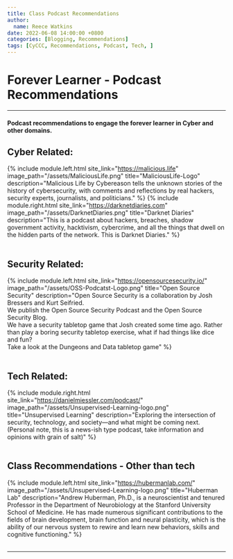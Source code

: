 ```yaml
---
title: Class Podcast Recommendations
author: 
  name: Reece Watkins
date: 2022-06-08 14:00:00 +0800
categories: [Blogging, Recommendations]
tags: [CyCCC, Recommendations, Podcast, Tech, ]
---
```

<!-- ![CyCCC22002Image](/assets/CyCCC22002-logo.jpg) -->

# Forever Learner - Podcast Recommendations
---
####  Podcast recommendations to engage the forever learner in Cyber and other domains. 

## Cyber Related:
{% include module.left.html site_link="https://malicious.life" image_path="/assets/MaliciousLife.png" title="MaliciousLife-Logo" description="Malicious Life by Cybereason tells the unknown stories of the history of cybersecurity, with comments and reflections by real hackers, security experts, journalists, and politicians." %}
{% include module.right.html site_link="https://darknetdiaries.com" image_path="/assets/DarknetDiaries.png" title="Darknet Diaries" description="This is a podcast about hackers, breaches, shadow government activity, hacktivism, cybercrime, and all the things that dwell on the hidden parts of the network. This is Darknet Diaries." %}<br/><br/>

## Security Related:
{% include module.left.html site_link="https://opensourcesecurity.io/" image_path="/assets/OSS-Podcatst-Logo.png" title="Open Source Security" description="Open Source Security is a collaboration by Josh Bressers and Kurt Seifried. <br />We publish the Open Source Security Podcast and the Open Source Security Blog. <br />We have a security tabletop game that Josh created some time ago. Rather than play a boring security tabletop exercise, what if had things like dice and fun?<br /> Take a look at the Dungeons and Data tabletop game" %}<br/><br/>

## Tech Related:
{% include module.right.html site_link="https://danielmiessler.com/podcast/" image_path="/assets/Unsupervised-Learning-logo.png" title="Unsupervised Learning" description="Exploring the intersection of security, technology, and society—and what might be coming next.<br /> (Personal note, this is a news-ish type podcast, take information and opinions with grain of salt)" %}<br/><br/>

## Class Recommendations - Other than tech
{% include module.left.html site_link="https://hubermanlab.com/" image_path="/assets/Unsupervised-Learning-logo.png" title="Huberman Lab" description="Andrew Huberman, Ph.D., is a neuroscientist and tenured Professor in the Department of Neurobiology at the Stanford University School of Medicine. He has made numerous significant contributions to the fields of brain development, brain function and neural plasticity, which is the ability of our nervous system to rewire and learn new behaviors, skills and cognitive functioning." %}<br/><br/>

---